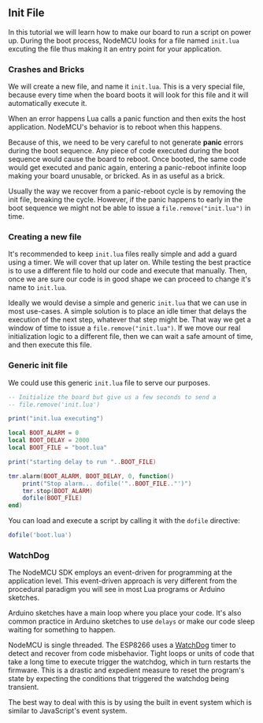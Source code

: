 ## Init File

In this tutorial we will learn how to make our board to run a script on power up. During the boot process, NodeMCU looks for a file named `init.lua` excuting the file thus making it an entry point for your application.

### Crashes and Bricks
We will create a new file, and name it `init.lua`. This is a very special file, because every time when the board boots it will look for this file and it will automatically execute it.

When an error happens Lua calls a panic function and then exits the host application. NodeMCU's behavior is to reboot when this happens.

Because of this, we need to be very careful to not generate **panic** errors during the boot sequence. Any piece of code executed during the boot sequence would cause the board to reboot. Once booted, the same code would get executed and panic again, entering a panic-reboot infinite loop making your board unusable, or bricked. As in as useful as a brick.

Usually the way we recover from a panic-reboot cycle is by removing the init file, breaking the cycle. However, if the panic happens to early in the boot sequence we might not be able to issue a `file.remove("init.lua")` in time.


### Creating a new file

It's recommended to keep `init.lua` files really simple and add a guard using a timer. We will cover that up later on.
While testing the best practice is to use a different file to hold our code and execute that manually. Then, once we are sure our code is in good shape we can proceed to change it's name to `init.lua`.

Ideally we would devise a simple and generic `init.lua` that we can use in most use-cases. A simple solution is to place an idle timer that delays the execution of the next step, whatever that step might be. That way we get a window of time to issue a `file.remove("init.lua")`. If we move our real initialization logic to a different file, then we can wait a safe amount of time, and then execute this file.


### Generic init file

We could use this generic `init.lua` file to serve our purposes.

```lua
-- Initialize the board but give us a few seconds to send a
-- file.remove('init.lua')

print("init.lua executing")

local BOOT_ALARM = 0
local BOOT_DELAY = 2000
local BOOT_FILE = "boot.lua"

print("starting delay to run "..BOOT_FILE)

tmr.alarm(BOOT_ALARM, BOOT_DELAY, 0, function()
    print("Stop alarm... dofile('"..BOOT_FILE.."')")
    tmr.stop(BOOT_ALARM)
    dofile(BOOT_FILE)
end)
```

You can load and execute a script by calling it with the `dofile` directive:

```lua
dofile('boot.lua')
```

### WatchDog

The NodeMCU SDK employs an event-driven for programming at the application level. This event-driven approach is very different from the procedural paradigm you will see in most Lua programs or Arduino sketches.

Arduino sketches have a main loop where you place your code. It's also common practice in Arduino sketches to use `delays` or make our code sleep waiting for something to happen.

NodeMCU is single threaded. The ESP8266 uses a [WatchDog][watchdog] timer to detect and recover from code misbehavior. Tight loops or units of code that take a long time to execute trigger the watchdog, which in turn restarts the firmware. This is a drastic and expedient measure to reset the program's state by expecting the conditions that triggered the watchdog being transient.

The best way to deal with this is by using the built in event system which is similar to JavaScript's event system.


[watchdog]: https://en.wikipedia.org/wiki/Watchdog_timer
